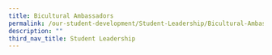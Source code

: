 ```yaml
---
title: Bicultural Ambassadors
permalink: /our-student-development/Student-Leadership/Bicultural-Ambassadors
description: ""
third_nav_title: Student Leadership
---
```

